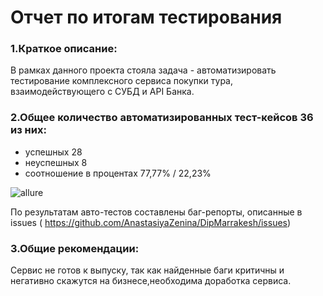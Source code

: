 # Отчет по итогам тестирования

### 1.Краткое описание:
В рамках данного проекта стояла задача - автоматизировать тестирование комплексного сервиса покупки тура, взаимодействующего с СУБД и API Банка.

### 2.Общее количество автоматизированных тест-кейсов 36 из них:
- успешных 28
- неуспешных 8 
- соотношение в процентах 77,77% / 22,23% 

![allure](https://user-images.githubusercontent.com/96782312/183079171-045a209f-e16f-4bce-924e-8d787d32ed3f.jpg)


По результатам авто-тестов составлены баг-репорты, описанные в issues ( https://github.com/AnastasiyaZenina/DipMarrakesh/issues)

### 3.Общие рекомендации:

Сервис не готов к выпуску, так как найденные баги критичны и негативно скажутся на бизнесе,необходима доработка сервиса.
